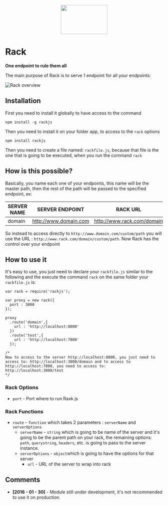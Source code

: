 <p align="center">
  <a>
    <img height="93" width="149" src="https://raw.githubusercontent.com/brion25/rackjs/feaure/read-config/assets/rack-logo.png">
  </a>
</p>

# Rack
**One endpoint to rule them all**

The main purpose of Rack is to serve 1 endpoint for all your endpoints:

![Rack overview](https://raw.github.com/brion25/rackjs/feaure/read-config/assets/rack-desc-exp.png)

## Installation

First you need to install it globally to have access to the command

```
npm install -g rackjs
```

Then you need to install it on your folder app, to access to the `rack` options

```
npm install rackjs
```

Then you need to create a file named: `rackfile.js`, because that file is the one that is going to be executed, when you run the command `rack`

## How is this possible?

Basically, you name each one of your endpoints, this name will be the master path, then the rest of the path will be passed to the specified endpoint, ex:

| SERVER NAME | SERVER ENDPOINT | RACK URL | PATH |
|-------------|-----|----------|------|
| domain | http://www.domain.com | http://www.rack.com/domain | /custom/path |

So instead to access directly to `http://www.domain.com/custom/path` you will use the URL : `http://www.rack.com/domain/custom/path`. Now Rack has the control over your endpoint

## How to use it

It's easy to use, you just need to declare your `rackfile.js` similar to the following and the execute the command `rack` on the same folder your `rackfile.js` is:

```
var rack = require('rackjs');

var proxy = new rack({
  port : 3000
});

proxy
  .route('domain',{
    url : 'http://localhost:8000'
  })
  .route('test',{
    url : 'http://localhost:7000'
  });

/*
Now to access to the server http://localhost:8000, you just need to access to: http://localhost:3000/domain and to access to http://localhost:7000, you need to access to: http://localhost:3000/test
*/
```
### Rack Options
 - `port` - Port where to run Raxk js

### Rack Functions
 - `route` - `function` which takes 2 parameters : `serverName` and `serverOptions`
   - `serverName` - `string` which is going to be name of the server and it's going to be the parent path on your rack, the remaining options: `path`, `querystring`, `headers`, etc. is going to pass to the server instance.
   - `serverOptions` - `object`which is going to have the options for that server
     - `url` - URL of the server to wrap into rack

## Comments

 - **[2016 - 01 - 30]** - Module still under development, it's not recommended to use it on production.
